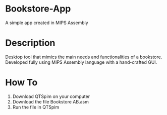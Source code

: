 # Bookstore-App
A simple app created in MIPS Assembly


# Description 
Desktop tool that mimics the main needs and functionalities of a bookstore. Developed fully using MIPS Assembly language with a hand-crafted GUI. 

# How To 
1. Download QTSpim on your computer 
2. Download the file Bookstore AB.asm
3. Run the file in QTSpim
